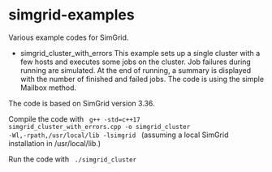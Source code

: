 # simgrid-examples
Various example codes for SimGrid.

* simgrid_cluster_with_errors
This example sets up a single cluster with a few hosts and executes some jobs on the cluster. Job failures during running are simulated. At the end of running,
a summary is displayed with the number of finished and failed jobs. The code is using the simple Mailbox method.

The code is based on SimGrid version 3.36.

Compile the code with
<code>
g++ -std=c++17 simgrid_cluster_with_errors.cpp -o simgrid_cluster -Wl,-rpath,/usr/local/lib -lsimgrid
</code>
(assuming a local SimGrid installation in /usr/local/lib.)

Run the code with
<code>
./simgrid_cluster
</code>
